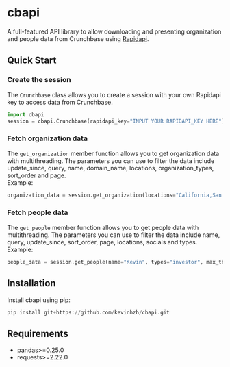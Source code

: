 # cbapi
A full-featured API library to allow downloading and presenting organization and people data from Crunchbase using [Rapidapi](https://rapidapi.com).

## Quick Start
### Create the session
The ```Crunchbase``` class allows you to create a session with your own Rapidapi key to access data from Crunchbase.
```python
import cbapi
session = cbapi.Crunchbase(rapidapi_key="INPUT YOUR RAPIDAPI_KEY HERE")
```
### Fetch organization data
The ```get_organization``` member function allows you to get organization data with multithreading. The parameters you can use to filter the data include update_since, query, name, domain_name, locations, organization_types, sort_order and page.  
Example:
```python
organization_data = session.get_organization(locations="California,San Francisco", organization_types="investor", max_thread_num=5)
```
### Fetch people data
The ```get_people``` member function allows you to get people data with multithreading. The parameters you can use to filter the data include name, query, update_since, sort_order, page, locations, socials and types.  
Example:
```python
people_data = session.get_people(name="Kevin", types="investor", max_thread_num=5)
```

## Installation
Install cbapi using pip:
```python
pip install git+https://github.com/kevinhzh/cbapi.git
```

## Requirements
* pandas>=0.25.0
* requests>=2.22.0
